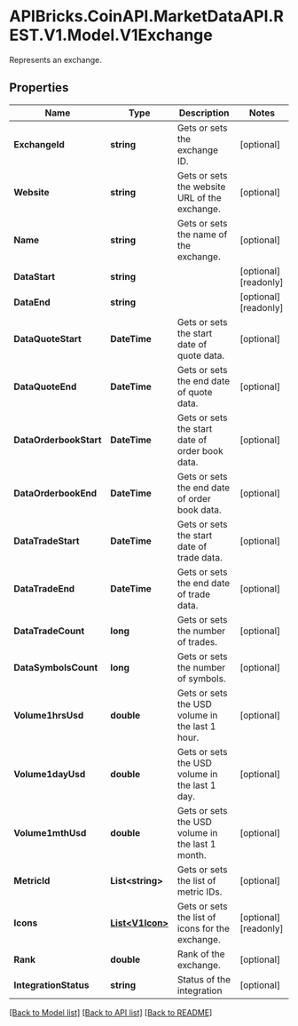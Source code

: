 # APIBricks.CoinAPI.MarketDataAPI.REST.V1.Model.V1Exchange
Represents an exchange.

## Properties

Name | Type | Description | Notes
------------ | ------------- | ------------- | -------------
**ExchangeId** | **string** | Gets or sets the exchange ID. | [optional] 
**Website** | **string** | Gets or sets the website URL of the exchange. | [optional] 
**Name** | **string** | Gets or sets the name of the exchange. | [optional] 
**DataStart** | **string** |  | [optional] [readonly] 
**DataEnd** | **string** |  | [optional] [readonly] 
**DataQuoteStart** | **DateTime** | Gets or sets the start date of quote data. | [optional] 
**DataQuoteEnd** | **DateTime** | Gets or sets the end date of quote data. | [optional] 
**DataOrderbookStart** | **DateTime** | Gets or sets the start date of order book data. | [optional] 
**DataOrderbookEnd** | **DateTime** | Gets or sets the end date of order book data. | [optional] 
**DataTradeStart** | **DateTime** | Gets or sets the start date of trade data. | [optional] 
**DataTradeEnd** | **DateTime** | Gets or sets the end date of trade data. | [optional] 
**DataTradeCount** | **long** | Gets or sets the number of trades. | [optional] 
**DataSymbolsCount** | **long** | Gets or sets the number of symbols. | [optional] 
**Volume1hrsUsd** | **double** | Gets or sets the USD volume in the last 1 hour. | [optional] 
**Volume1dayUsd** | **double** | Gets or sets the USD volume in the last 1 day. | [optional] 
**Volume1mthUsd** | **double** | Gets or sets the USD volume in the last 1 month. | [optional] 
**MetricId** | **List&lt;string&gt;** | Gets or sets the list of metric IDs. | [optional] 
**Icons** | [**List&lt;V1Icon&gt;**](V1Icon.md) | Gets or sets the list of icons for the exchange. | [optional] [readonly] 
**Rank** | **double** | Rank of the exchange. | [optional] 
**IntegrationStatus** | **string** | Status of the integration | [optional] 

[[Back to Model list]](../../README.md#documentation-for-models) [[Back to API list]](../../README.md#documentation-for-api-endpoints) [[Back to README]](../../README.md)

